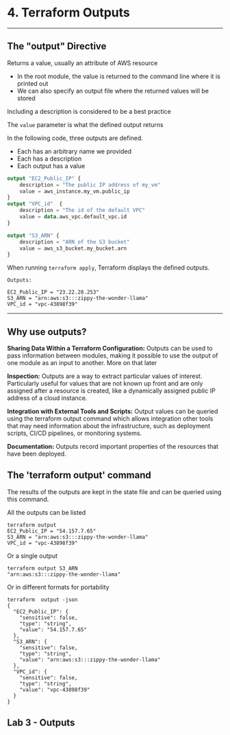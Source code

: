 # 4. Terraform Outputs

---

## The "output" Directive

Returns a value, usually an attribute of AWS resource
- In the root module, the value is returned to the command line where it is printed out
- We can also specify an output file where the returned values will be stored

Including a description is considered to be a best practice

The `value` parameter is what the defined output returns

In the following code, three outputs are defined.
- Each has an arbitrary name we provided
- Each has a description
- Each output has a value

```terraform
output "EC2_Public_IP" {
    description = "The public IP address of my_vm"
    value = aws_instance.my_vm.public_ip
}
output "VPC_id"  {
    description = "The id of the default VPC"
    value = data.aws_vpc.default_vpc.id    
}

output "S3_ARN" {
    description = "ARN of the S3 bucket"
    value = aws_s3_bucket.my_bucket.arn
}
```

When running `terraform apply`, Terraform displays the defined outputs.

```console
Outputs:

EC2_Public_IP = "23.22.28.253"
S3_ARN = "arn:aws:s3:::zippy-the-wonder-llama"
VPC_id = "vpc-43898f39"
```

---


## Why use outputs?

**Sharing Data Within a Terraform Configuration:** Outputs can be used to pass information between modules, making it possible to use the output of one module as an input to another. More on that later

**Inspection:** Outputs are a way to extract particular values of interest. Particularly useful for values that are not known up front and are only assigned after a resource is created, like a dynamically assigned public IP address of a cloud instance.

**Integration with External Tools and Scripts:** Output values can be queried using the terraform output command which allows integration other tools that may need information about the infrastructure, such as deployment scripts, CI/CD pipelines, or monitoring systems.

**Documentation:** Outputs record important properties of the resources that have been deployed.

## The 'terraform output' command

The results of the outputs are kept in the state file and can be queried using this command.

All the outputs can be listed

```console
terraform output
EC2_Public_IP = "54.157.7.65"
S3_ARN = "arn:aws:s3:::zippy-the-wonder-llama"
VPC_id = "vpc-43898f39"
```

Or a single output

```console
terraform output S3_ARN
"arn:aws:s3:::zippy-the-wonder-llama"
```

Or in different formats for portability

```console
terraform  output -json
{
  "EC2_Public_IP": {
    "sensitive": false,
    "type": "string",
    "value": "54.157.7.65"
  },
  "S3_ARN": {
    "sensitive": false,
    "type": "string",
    "value": "arn:aws:s3:::zippy-the-wonder-llama"
  },
  "VPC_id": {
    "sensitive": false,
    "type": "string",
    "value": "vpc-43898f39"
  }
}
```

## Lab 3 - Outputs